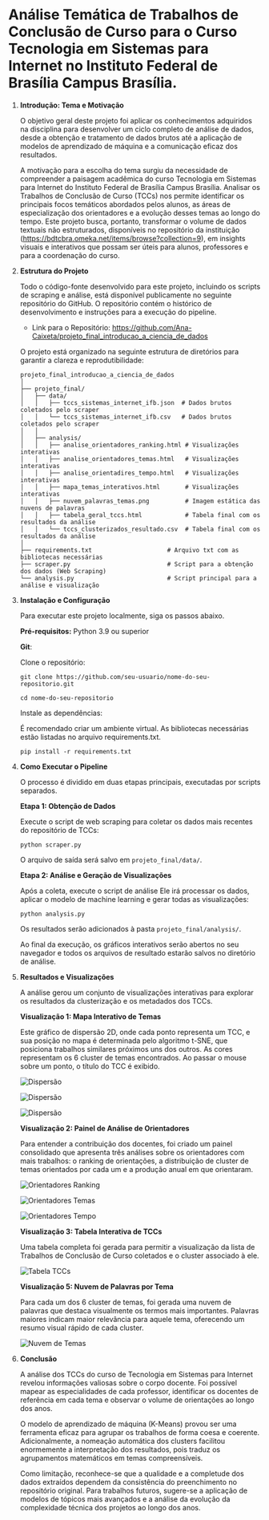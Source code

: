 # Análise Temática de Trabalhos de Conclusão de Curso para o Curso Tecnologia em Sistemas para Internet no Instituto Federal de Brasília Campus Brasília.

1. **Introdução: Tema e Motivação**
    
    O objetivo geral deste projeto foi aplicar os conhecimentos adquiridos na disciplina para desenvolver um ciclo completo de análise de dados, desde a obtenção e tratamento de dados brutos até a aplicação de modelos de aprendizado de máquina e a comunicação eficaz dos resultados.

    A motivação para a escolha do tema surgiu da necessidade de compreender a paisagem acadêmica do curso Tecnologia em Sistemas para Internet do Instituto Federal de Brasília Campus Brasília. Analisar os Trabalhos de Conclusão de Curso (TCCs) nos permite identificar os principais focos temáticos abordados pelos alunos, as áreas de especialização dos orientadores e a evolução desses temas ao longo do tempo. Este projeto busca, portanto, transformar o volume de dados textuais não estruturados, disponíveis no repositório da instituição (https://bdtcbra.omeka.net/items/browse?collection=9), em insights visuais e interativos que possam ser úteis para alunos, professores e para a coordenação do curso.

2. **Estrutura do Projeto**

    Todo o código-fonte desenvolvido para este projeto, incluindo os scripts de scraping e análise, está disponível publicamente no seguinte repositório do GitHub. O repositório contém o histórico de desenvolvimento e instruções para a execução do pipeline.

    - Link para o Repositório: https://github.com/Ana-Caixeta/projeto_final_introducao_a_ciencia_de_dados

    O projeto está organizado na seguinte estrutura de diretórios para garantir a clareza e reprodutibilidade:

    ```
    projeto_final_introducao_a_ciencia_de_dados
    │
    ├── projeto_final/
    │   ├── data/
    │   │   ├── tccs_sistemas_internet_ifb.json  # Dados brutos coletados pelo scraper
    │   │   └── tccs_sistemas_internet_ifb.csv   # Dados brutos coletados pelo scraper
    │   │
    │   ├── analysis/
    │   │   ├── analise_orientadores_ranking.html # Visualizações interativas
    │   │   ├── analise_orientadores_temas.html   # Visualizações interativas
    │   │   ├── analise_orientadires_tempo.html   # Visualizações interativas
    │   │   ├── mapa_temas_interativos.html       # Visualizações interativas
    │   │   ├── nuvem_palavras_temas.png          # Imagem estática das nuvens de palavras
    │   │   ├── tabela_geral_tccs.html            # Tabela final com os resultados da análise
    │   │   └── tccs_clusterizados_resultado.csv  # Tabela final com os resultados da análise
    │
    ├── requirements.txt                     # Arquivo txt com as bibliotecas necessárias
    ├── scraper.py                           # Script para a obtenção dos dados (Web Scraping)
    └── analysis.py                          # Script principal para a análise e visualização
    ```

3. **Instalação e Configuração**

    Para executar este projeto localmente, siga os passos abaixo.

    **Pré-requisitos:** Python 3.9 ou superior

    **Git**:

    Clone o repositório:
    
    `git clone https://github.com/seu-usuario/nome-do-seu-repositorio.git`
    
    `cd nome-do-seu-repositorio`
    
    Instale as dependências:

    É recomendado criar um ambiente virtual. As bibliotecas necessárias estão listadas no arquivo requirements.txt.

    `pip install -r requirements.txt`

4. **Como Executar o Pipeline**

    O processo é dividido em duas etapas principais, executadas por scripts separados.

    **Etapa 1: Obtenção de Dados**
    
    Execute o script de web scraping para coletar os dados mais recentes do repositório de TCCs:
    
    `python scraper.py`
    
    O arquivo de saída será salvo em `projeto_final/data/`.

    **Etapa 2: Análise e Geração de Visualizações**
    
    Após a coleta, execute o script de análise Ele irá processar os dados, aplicar o modelo de machine learning e gerar todas as visualizações:
    
    `python analysis.py`

    Os resultados serão adicionados à pasta `projeto_final/analysis/`.

    Ao final da execução, os gráficos interativos serão abertos no seu navegador e todos os arquivos de resultado estarão salvos no diretório de análise.

5. **Resultados e Visualizações**

    A análise gerou um conjunto de visualizações interativas para explorar os resultados da clusterização e os metadados dos TCCs.

    **Visualização 1: Mapa Interativo de Temas**

    Este gráfico de dispersão 2D, onde cada ponto representa um TCC, e sua posição no mapa é determinada pelo algoritmo t-SNE, que posiciona trabalhos similares próximos uns dos outros. As cores representam os 6 cluster de temas encontrados. Ao passar o mouse sobre um ponto, o título do TCC é exibido.

    ![Dispersão](img/dispersao.png)

    ![Dispersão](img/dispersao_comparacao1.png)

    ![Dispersão](img/dispersao_comparacao2.png)

    **Visualização 2: Painel de Análise de Orientadores**

    Para entender a contribuição dos docentes, foi criado um painel consolidado que apresenta três análises sobre os orientadores com mais trabalhos: o ranking de orientações, a distribuição de cluster de temas orientados por cada um e a produção anual em que orientaram.

    ![Orientadores Ranking](img/orientadores_ranking.png)

    ![Orientadores Temas](img/orientadores_temas.png)

    ![Orientadores Tempo](img/orientadores_tempo.png)

    **Visualização 3: Tabela Interativa de TCCs**
    
    Uma tabela completa foi gerada para permitir a visualização da lista de Trabalhos de Conclusão de Curso coletados e o cluster associado à ele.

    ![Tabela TCCs](img/tabela_geral_tccs.png)

    **Visualização 5: Nuvem de Palavras por Tema**
    
    Para cada um dos 6 cluster de temas, foi gerada uma nuvem de palavras que destaca visualmente os termos mais importantes. Palavras maiores indicam maior relevância para aquele tema, oferecendo um resumo visual rápido de cada cluster.

    ![Nuvem de Temas](img/nuvem_palavras_temas.png)

6. **Conclusão**

    A análise dos TCCs do curso de Tecnologia em Sistemas para Internet revelou informações valiosas sobre o corpo docente. Foi possível mapear as especialidades de cada professor, identificar os docentes de referência em cada tema e observar o volume de orientações ao longo dos anos.

    O modelo de aprendizado de máquina (K-Means) provou ser uma ferramenta eficaz para agrupar os trabalhos de forma coesa e coerente. Adicionalmente, a nomeação automática dos clusters facilitou enormemente a interpretação dos resultados, pois traduz os agrupamentos matemáticos em temas compreensíveis.

    Como limitação, reconhece-se que a qualidade e a completude dos dados extraídos dependem da consistência do preenchimento no repositório original. Para trabalhos futuros, sugere-se a aplicação de modelos de tópicos mais avançados e a análise da evolução da complexidade técnica dos projetos ao longo dos anos.
